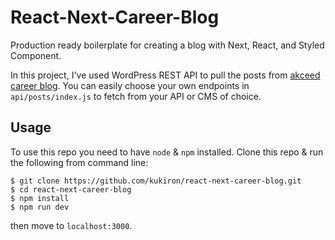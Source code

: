 # React-Next-Career-Blog

Production ready boilerplate for creating a blog with Next, React, and Styled Component.

In this project, I've used WordPress REST API to pull the posts from [akceed career blog](https://www.akceed.com/career-blog). You can easily choose your own endpoints in ```api/posts/index.js``` to fetch from your API or CMS of choice.

## Usage
To use this repo you need to have ```node``` & ```npm``` installed. Clone this repo & run the following from command line:
```shelll
$ git clone https://github.com/kukiron/react-next-career-blog.git
$ cd react-next-career-blog
$ npm install
$ npm run dev
```
then move to ```localhost:3000```.
